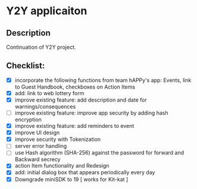 # Y2Y applicaiton

## Description
Continuation of Y2Y project.


## Checklist:

- [X] incorporate the following functions from team hAPPy's app: Events, link to Guest Handbook, checkboxes on Action Items
- [X] add: link to web lottery form 
- [X] improve existing feature: add description and date for warnings/consequences
- [ ] improve existing feature: improve app security by adding hash encryption 
- [X] improve existing feature: add reminders to event 
- [X] improve UI design
- [X] improve security with Tokenization
- [ ] server error handling
- [ ] use Hash algorithm (SHA-256) against the password for forward and Backward secrecy  
- [X] action Item functionality and Redesign 
- [X] add: initial dialog box that appears periodically every day
- [X] Downgrade miniSDK to 19 [ works for Kit-kat ]
